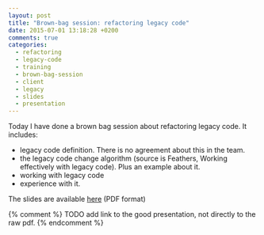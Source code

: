 ```yaml
---
layout: post
title: "Brown-bag session: refactoring legacy code"
date: 2015-07-01 13:18:28 +0200
comments: true
categories:
  - refactoring
  - legacy-code
  - training
  - brown-bag-session
  - client
  - legacy
  - slides
  - presentation
---
```


Today I have done a brown bag session about refactoring legacy code. It includes:

  * legacy code definition. There is no agreement about this in the team.
  * the legacy code change algorithm (source is Feathers, Working effectively with legacy code). Plus an example about it.
  * working with legacy code
  * experience with it.

The slides are available [here][slides] (PDF format)

{% comment %}
TODO add link to the good presentation, not directly to the raw pdf.
{% endcomment %}

[slides]: ../../../../uploads/refactoring-legacy-code-slides.pdf
